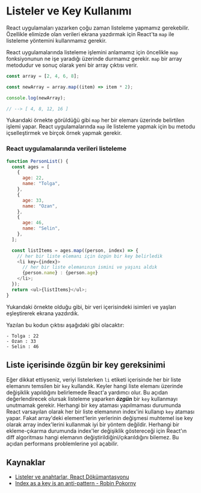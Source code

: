 # Listeler ve Key Kullanımı

React uygulamaları yazarken çoğu zaman listeleme yapmamız gerekebilir. Özellikle elimizde olan verileri ekrana yazdırmak için React'ta `map` ile listeleme yöntemini kullanmamız gerekir.

React uygulamalarında listeleme işlemini anlamamız için öncelikle `map` fonksiyonunun ne işe yaradığı üzerinde durmamız gerekir. `map` bir array metodudur ve sonuç olarak yeni bir array çıktısı verir.

```javascript
const array = [2, 4, 6, 8];

const newArray = array.map((item) => item * 2);

console.log(newArray);

// --> [ 4, 8, 12, 16 ]
```

Yukarıdaki örnekte görüldüğü gibi `map` her bir elemanı üzerinde belirtilen işlemi yapar. React uygulamalarında `map` ile listeleme yapmak için bu metodu içselleştirmek ve birçok örnek yapmak gerekir.

### React uygulamalarında verileri listeleme

```javascript
function PersonList() {
  const ages = [
    {
      age: 22,
      name: "Tolga",
    },
    {
      age: 33,
      name: "Ozan",
    },
    {
      age: 46,
      name: "Selin",
    },
  ];

  const listItems = ages.map((person, index) => {
    // her bir liste elemanı için özgün bir key belirledik
    <li key={index}>
      // her bir liste elemanının ismini ve yaşını aldık
      {person.name} : {person.age}
    </li>;
  });
  return <ul>{listItems}</ul>;
}
```

Yukarıdaki örnekte olduğu gibi, bir veri içerisindeki isimleri ve yaşları eşleştirerek ekrana yazdırdık.

Yazılan bu kodun çıktısı aşağıdaki gibi olacaktır:

```
- Tolga : 22
- Ozan : 33
- Selin : 46
```

## Liste içerisinde özgün bir key gereksinimi

Eğer dikkat ettiyseniz, veriyi listelerken `li` etiketi içerisinde her bir liste elemanını temsilen bir `key` kullandık. Keyler hangi liste elemanı üzerinde değişiklik yapıldığını belirlemede React'a yardımcı olur. Bu açıdan değerlendirecek olursak listeleme yaparken **_özgün_** bir `key` kullanmayı unutmamak gerekir. Herhangi bir key ataması yapılmaması durumunda React varsayılan olarak her bir liste elemanının index'ini kullanıp `key` ataması yapar. Fakat array'deki element'lerin yerlerinin değişmesi muhtemel ise key olarak array index'lerini kullanmak iyi bir yöntem değildir. Herhangi bir ekleme-çıkarma durumunda index'ler değişiklik göstereceği için React'ın diff algoritması hangi elemanın değiştirildiğini/çıkarıldığını bilemez. Bu açıdan performans problemlerine yol açabilir. 

## Kaynaklar

- [Listeler ve anahtarlar, React Dökümantasyonu](https://tr.reactjs.org/docs/lists-and-keys.html)
- [Index as a key is an anti-pattern - Robin Pokorny](https://robinpokorny.medium.com/index-as-a-key-is-an-anti-pattern-e0349aece318)
